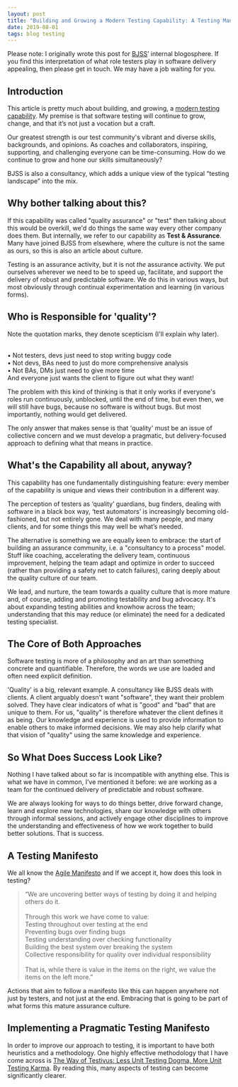 ```yaml
---
layout: post
title: "Building and Growing a Modern Testing Capability: A Testing Manifesto for Success"
date: 2019-08-01
tags: blog testing
---
```


Please note: I originally wrote this post for [BJSS](https://bjss.com)’ internal blogosphere. If you find this interpretation of what role testers play in software delivery appealing, then please get in touch. We may have a job waiting for you.

## Introduction
This article is pretty much about building, and growing, a [modern testing capability](https://moderntesting.org). My premise is that software testing will continue to grow, change, and that it’s not just a vocation but a craft.

Our greatest strength is our test community's vibrant and diverse skills, backgrounds, and opinions. As coaches and collaborators, inspiring, supporting, and challenging everyone can be time-consuming. How do we continue to grow and hone our skills simultaneously?

BJSS is also a consultancy, which adds a unique view of the typical “testing landscape” into the mix.

## Why bother talking about this?
If this capability was called "quality assurance" or "test" then talking about this would be overkill, we'd do things the same way every other company does them. But internally, we refer to our capability as **Test & Assurance**. Many have joined BJSS from elsewhere, where the culture is not the same as ours, so this is also an article about culture.

Testing is an assurance activity, but it is not *the* assurance activity. We put ourselves wherever we need to be to speed up, facilitate, and support the delivery of robust and predictable software. We do this in various ways, but most obviously through continual experimentation and learning (in various forms).

## Who is Responsible for 'quality'?
Note the quotation marks, they denote scepticism (I'll explain why later).

<br>•	Not testers, devs just need to stop writing buggy code<br>•	Not devs, BAs need to just do more comprehensive analysis<br>•	Not BAs, DMs just need to give more time<br>And everyone just wants the client to figure out what they want!

The problem with this kind of thinking is that it only works if everyone's roles run continuously, unblocked, until the end of time, but even then, we will still have bugs, because no software is without bugs. But most importantly, nothing would get delivered.

The only answer that makes sense is that 'quality' must be an issue of collective concern and we must develop a pragmatic, but delivery-focused approach to defining what that means in practice.

## What's the Capability all about, anyway?
This capability has one fundamentally distinguishing feature: every member of the capability is unique and views their contribution in a different way.

The perception of testers as ‘quality’ guardians, bug finders, dealing with software in a black box way, ‘test automators’ is increasingly becoming old-fashioned, but not entirely gone. We deal with many people, and many clients, and for some things this may well be what’s needed.

The alternative is something we are equally keen to embrace: the start of building an assurance community, i.e. a "consultancy to a process" model. Stuff like coaching, accelerating the delivery team, continuous improvement, helping the team adapt and optimize in order to succeed (rather than providing a safety net to catch failures), caring deeply about the quality culture of our team.

We lead, and nurture, the team towards a quality culture that is more mature and, of course, adding and promoting testability and bug advocacy. It's about expanding testing abilities and knowhow across the team; understanding that this may reduce (or eliminate) the need for a dedicated testing specialist.

## The Core of Both Approaches
Software testing is more of a philosophy and an art than something concrete and quantifiable. Therefore, the words we use are loaded and often need explicit definition.

'Quality' is a big, relevant example. A consultancy like BJSS deals with clients. A client arguably doesn't want "software", they want their problem solved. They have clear indicators of what is "good" and "bad" that are unique to them. For us, "quality" is therefore whatever the client defines it as being. Our knowledge and experience is used to provide information to enable others to make informed decisions. We may also help clarify what that vision of "quality" using the same knowledge and experience.

## So What Does Success Look Like?
Nothing I have talked about so far is incompatible with anything else. This is what we have in common, I’ve mentioned it before: we are working as a team for the continued delivery of predictable and robust software.

We are always looking for ways to do things better, drive forward change, learn and explore new technologies, share our knowledge with others through informal sessions, and actively engage other disciplines to improve the understanding and effectiveness of how we work together to build better solutions. That is success.

## A Testing Manifesto
We all know the [Agile Manifesto](https://agilemanifesto.org/) and If we accept it, how does this look in testing?

> “We are uncovering better ways of testing by doing it and helping others do it.<br><br>Through this work we have come to value:<br>Testing throughout over testing at the end<br>Preventing bugs over finding bugs<br>Testing understanding over checking functionality<br>Building the best system over breaking the system<br>Collective responsibility for quality over individual responsibility<br><br>That is, while there is value in the items on the right, we value the items on the left more.”

Actions that aim to follow a manifesto like this can happen anywhere not just by testers, and not just at the end. Embracing that is going to be part of what forms this mature assurance culture.

## Implementing a Pragmatic Testing Manifesto
In order to improve our approach to testing, it is important to have both heuristics and a methodology. One highly effective methodology that I have come across is [The Way of Testivus: Less Unit Testing Dogma, More Unit Testing Karma](https://web.archive.org/web/20170908010541/http:/www.agitar.com/downloads/TheWayOfTestivus.pdf). By reading this, many aspects of testing can become significantly clearer.
